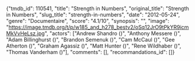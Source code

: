 {"tmdb_id": 110541, "title": "Strength in Numbers", "original_title": "Strength in Numbers", "slug_title": "strength-in-numbers", "date": "2012-05-24", "genre": "Documentaire", "score": "4.1/10", "synopsis": "", "image": "https://image.tmdb.org/t/p/w185_and_h278_bestv2/oSq12JrO9tPkYR9icmMkVvHeLsz.jpg", "actors": ["Andrew Shandro ()", "Anthony Messere ()", "Adam Billinghurst ()", "Brandon Semenuk ()", "Cam McCaul ()", "Gee Atherton ()", "Graham Agassiz ()", "Matt Hunter ()", "Rene Wildhaber ()", "Thomas Vanderham ()"], "comments": [], "recommandations_id": []}